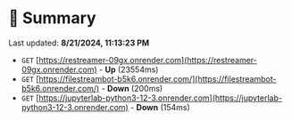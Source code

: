 # 📖 Summary
Last updated: **8/21/2024, 11:13:23 PM**

- `GET` [https://restreamer-09gx.onrender.com](https://restreamer-09gx.onrender.com) - **Up** (23554ms)
- `GET` [https://filestreambot-b5k6.onrender.com/](https://filestreambot-b5k6.onrender.com/) - **Down** (200ms)
- `GET` [https://jupyterlab-python3-12-3.onrender.com](https://jupyterlab-python3-12-3.onrender.com) - **Down** (154ms)
